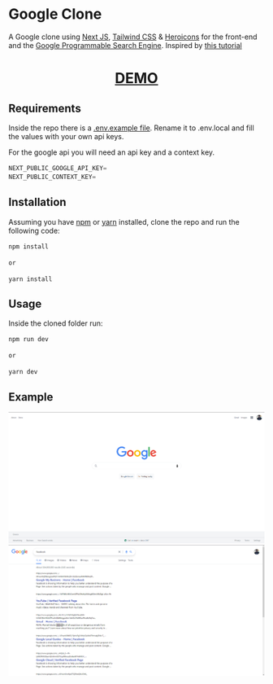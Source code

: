 # Google Clone

A Google clone using [Next JS](https://nextjs.org), [Tailwind CSS](https://tailwindcss.com) & [Heroicons](https://heroicons.com) for the front-end and the [Google Programmable Search Engine](https://developers.google.com/custom-search?authuser=1). Inspired by [this tutorial](https://www.youtube.com/watch?v=24xpTmaPOdY&t=171s)

<div align="center">
  <h1><a href="https://google.constantine.dev"> DEMO </a></h1>
</div>

## Requirements

Inside the repo there is a [.env.example file](./google/.env.example). Rename it to .env.local and fill the values with your own api keys.

For the google api you will need an api key and a context key.

```javascript
NEXT_PUBLIC_GOOGLE_API_KEY=
NEXT_PUBLIC_CONTEXT_KEY=
```

## Installation

Assuming you have [npm](https://www.npmjs.com) or [yarn](https://www.yarnpkg.com) installed, clone the repo and run the following code:

```
npm install

or

yarn install
```

## Usage

Inside the cloned folder run:

```
npm run dev

or

yarn dev
```

## Example

<p align="center">
  <img src="img/img1.png" /> 
  <img src="img/img2.png" /> 
</p>
